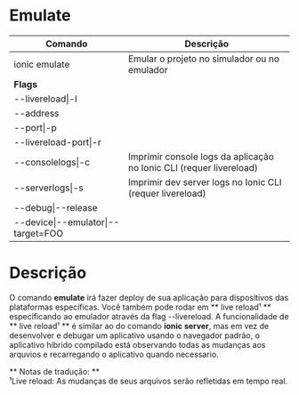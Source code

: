 # Emulate #

| Comando  |  Descrição  |
|----------|-------------|
| ionic emulate | Emular o projeto no simulador ou no emulador |
| **Flags** | |              
| --livereload&#124;-l | |
| --address | |
| --port&#124;-p  | |
| --livereload-port&#124;-r | |
| --consolelogs&#124;-c | Imprimir console logs da aplicação no Ionic CLI (requer livereload) |
| --serverlogs&#124;-s | Imprimir dev server logs no Ionic CLI (requer livereload) |  
| --debug&#124;--release | | 
| --device&#124;--emulator&#124;--target=FOO  | | |


# Descrição #

O comando **emulate** irá fazer deploy de sua aplicação para dispositivos das plataformas específicas. Você também pode rodar em ** live reload¹ ** especificando ao emulador através da flag --livereload. A funcionalidade de ** live reload¹ ** é similar ao do comando **ionic server**, mas em vez de desenvolver e debugar um aplicativo usando o navegador padrão, o aplicativo hibrido compilado está observando todas as mudanças aos arquvios e recarregando o aplicativo quando necessario.


** Notas de tradução: **  
¹Live reload: As mudanças de seus arquivos serão refletidas em tempo real.
